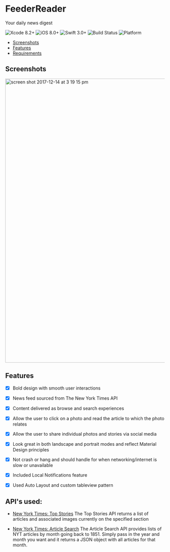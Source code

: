 # FeederReader
Your daily news digest

![Xcode 8.2+](https://img.shields.io/badge/Xcode-9.0%2B-blue.svg)
![iOS 8.0+](https://img.shields.io/badge/iOS-11.0%2B-blue.svg)
![Swift 3.0+](https://img.shields.io/badge/Swift-3.0%2B-orange.svg)
![Build Status](https://img.shields.io/badge/Build-Passing%2B-green.svg)
![Platform](https://img.shields.io/badge/Platform-iOS%2B-lightgray.svg)


- [Screenshots](#screenshots)
- [Features](#features)
- [Requirements](#requirements)

## Screenshots

<img width="898" alt="screen shot 2017-12-14 at 3 19 15 pm" src="https://user-images.githubusercontent.com/31255999/34019128-40a9a91a-e0e2-11e7-8cda-7604ec5e9c10.png">

## Features

- [x] Bold design with smooth user interactions
- [x] News feed sourced from The New York Times API
- [x] Content delivered as browse and search experiences
- [x] Allow the user to click on a photo and read the article to which the photo relates
- [x] Allow the user to share individual photos and stories via social media
- [x] Look great in both landscape and portrait modes and reflect Material Design principles
- [x] Not crash or hang and should handle for when networking/internet is slow or unavailable
- [x] Included Local Notifications feature 
- [x] Used Auto Layout and custom tableview pattern


## API's used:

- [New York Times: Top Stories](https://developer.nytimes.com/top_stories_v2.json)
  The Top Stories API returns a list of articles and associated images currently on the specified section
  
- [New York Times: Article Search](https://developer.nytimes.com/article_search_v2.json)
  The Article Search API provides lists of NYT articles by month going back to 1851. Simply pass in the year and month you want and it returns a JSON object with all articles for that month.
  

